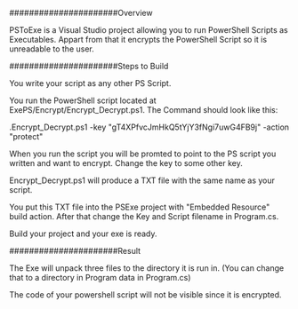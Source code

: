 ######################Overview

PSToExe is a Visual Studio project allowing you to run PowerShell Scripts as Executables. Appart from that it encrypts the PowerShell Script
so it is unreadable to the user.



######################Steps to Build

You write your script as any other PS Script.

You run the PowerShell script located at ExePS/Encrypt/Encrypt_Decrypt.ps1. The Command should look like this:

.Encrypt_Decrypt.ps1 -key "gT4XPfvcJmHkQ5tYjY3fNgi7uwG4FB9j" -action "protect"

When you run the script you will be promted to point to the PS script you written and want to encrypt. Change the key to some other key.

Encrypt_Decrypt.ps1 will produce a TXT file with the same name as your script.

You put this TXT file into the PSExe project with "Embedded Resource" build action. After that change the Key and Script filename in Program.cs.

Build your project and your exe is ready.



######################Result

The Exe will unpack three files to the directory it is run in. (You can change that to a directory in Program data in Program.cs)

The code of your powershell script will not be visible since it is encrypted.
